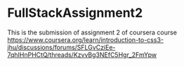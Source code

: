 # FullStackAssignment2
This is the submission of assignment 2 of coursera course https://www.coursera.org/learn/introduction-to-css3-jhu/discussions/forums/SFLGvCziEe-7qhIHnPHCtQ/threads/KzvvBg3NEfC5Hgr_2FmYpw

